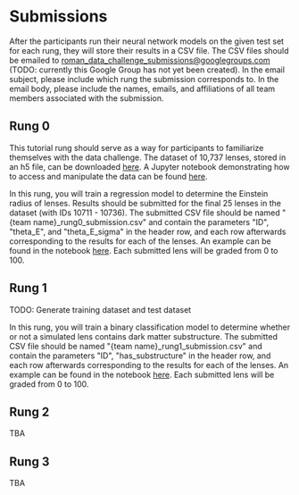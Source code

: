 # Submissions

After the participants run their neural network models on the given test set for each rung, they will store their results in a CSV file. The CSV files should be emailed to roman_data_challenge_submissions@googlegroups.com (TODO: currently this Google Group has not yet been created). In the email subject, please include which rung the submission corresponds to. In the email body, please include the names, emails, and affiliations of all team members associated with the submission.

## Rung 0

This tutorial rung should serve as a way for participants to familiarize themselves with the data challenge. The dataset of 10,737 lenses, stored in an h5 file, can be downloaded [here](https://gowustl-my.sharepoint.com/personal/b_t_wedig_wustl_edu/_layouts/15/onedrive.aspx?id=%2Fpersonal%2Fb%5Ft%5Fwedig%5Fwustl%5Fedu%2FDocuments%2F2025%2D09%2D19%20Roman%20Data%20Challenge%20mini%20dataset%2Froman%5Fdata%5Fchallenge%5Fmini%5Fv%5F0%5F1%2Eh5&parent=%2Fpersonal%2Fb%5Ft%5Fwedig%5Fwustl%5Fedu%2FDocuments%2F2025%2D09%2D19%20Roman%20Data%20Challenge%20mini%20dataset&ga=1). A Jupyter notebook demonstrating how to access and manipulate the data can be found [here](https://gowustl-my.sharepoint.com/personal/b_t_wedig_wustl_edu/_layouts/15/onedrive.aspx?id=%2Fpersonal%2Fb%5Ft%5Fwedig%5Fwustl%5Fedu%2FDocuments%2F2025%2D09%2D19%20Roman%20Data%20Challenge%20mini%20dataset%2Fview%5Fdataset%2Eipynb&parent=%2Fpersonal%2Fb%5Ft%5Fwedig%5Fwustl%5Fedu%2FDocuments%2F2025%2D09%2D19%20Roman%20Data%20Challenge%20mini%20dataset&ga=1).

In this rung, you will train a regression model to determine the Einstein radius of lenses. Results should be submitted for the final 25 lenses in the dataset (with IDs 10711 - 10736). The submitted CSV file should be named "{team name}_rung0_submission.csv" and contain the parameters "ID", "theta_E", and "theta_E_sigma" in the header row, and each row afterwards corresponding to the results for each of the lenses. An example can be found in the notebook [here](https://github.com/ahuang314/Roman_Data_Challenge/blob/main/Notebooks/rung0_submissions.ipynb). Each submitted lens will be graded from 0 to 100.


## Rung 1

TODO: Generate training dataset and test dataset

In this rung, you will train a binary classification model to determine whether or not a simulated lens contains dark matter substructure. The submitted CSV file should be named "{team name}_rung1_submission.csv" and contain the parameters "ID", "has_substructure" in the header row, and each row afterwards corresponding to the results for each of the lenses. An example can be found in the notebook [here](https://github.com/ahuang314/Roman_Data_Challenge/blob/main/Notebooks/rung1_submissions.ipynb). Each submitted lens will be graded from 0 to 100.

## Rung 2

TBA

## Rung 3

TBA